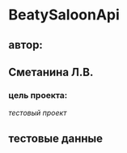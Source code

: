 # BeatySaloonApi

## автор: 
Сметанина Л.В.
---

### цель проекта:
_тестовый проект_

тестовые данные
------
